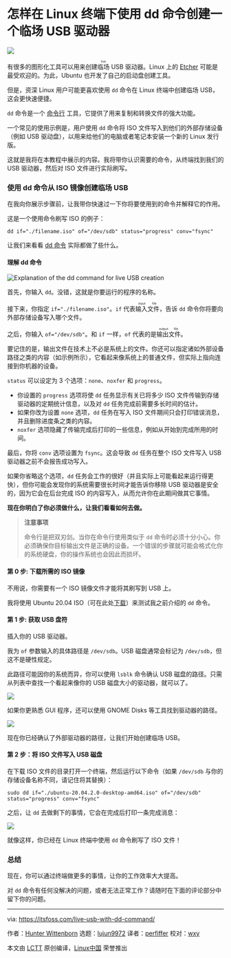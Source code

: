[#]: subject: "How to Use the dd Command to Create a Live USB Drive in Linux Terminal [For Experts and Adventurers]"
[#]: via: "https://itsfoss.com/live-usb-with-dd-command/"
[#]: author: "Hunter Wittenborn https://itsfoss.com/author/hunter/"
[#]: collector: "lujun9972"
[#]: translator: "perfiffer"
[#]: reviewer: "wxy"
[#]: publisher: " "
[#]: url: " "

怎样在 Linux 终端下使用 dd 命令创建一个临场 USB 驱动器
======

![](https://img.linux.net.cn/data/attachment/album/202109/15/104940ucajv4o4zb8934ll.jpg)

有很多的图形化工具可以用来创建<ruby>临场<rt>live</rt></ruby> USB 驱动器。Linux 上的 [Etcher][1] 可能是最受欢迎的。为此，Ubuntu 也开发了自己的启动盘创建工具。

但是，资深 Linux 用户可能更喜欢使用 `dd` 命令在 Linux 终端中创建临场 USB，这会更快速便捷。

`dd` 命令是一个 [命令行][2] 工具，它提供了用来复制和转换文件的强大功能。

一个常见的使用示例是，用户使用 `dd` 命令将 ISO 文件写入到他们的外部存储设备（例如 USB 驱动盘），以用来给他们的电脑或者笔记本安装一个新的 Linux 发行版。

这就是我将在本教程中展示的内容。我将带你认识需要的命令，从终端找到我们的 USB 驱动器，然后对 ISO 文件进行实际刷写。

### 使用 dd 命令从 ISO 镜像创建临场 USB

在我向你展示步骤前，让我带你快速过一下你将要使用到的命令并解释它的作用。

这是一个使用命令刷写 ISO 的例子：

```
dd if="./filename.iso" of="/dev/sdb" status="progress" conv="fsync"
```

让我们来看看 [dd 命令][3] 实际都做了些什么。

#### 理解 dd 命令

![Explanation of the dd command for live USB creation][4]

首先，你输入 `dd`。没错，这就是你要运行的程序的名称。

接下来，你指定 `if="./filename.iso"`。`if` 代表<ruby>输入文件<rt>input file</rt></ruby>，告诉 `dd` 命令你将要向外部存储设备写入哪个文件。

之后，你输入 `of="/dev/sdb"`。和 `if` 一样，`of` 代表的是<ruby>输出文件<rt>output file</rt></ruby>。

要记住的是，输出文件在技术上不必是系统上的文件。你还可以指定诸如外部设备路径之类的内容（如示例所示），它看起来像系统上的普通文件，但实际上指向连接到你机器的设备。

`status` 可以设定为 3 个选项：`none`、`noxfer` 和 `progress`。

- 你设置的 `progress` 选项将使 `dd` 任务显示有关已将多少 ISO 文件传输到存储驱动器的定期统计信息，以及对 `dd` 任务完成前需要多长时间的估计。
- 如果你改为设置 `none` 选项，`dd` 任务在写入 ISO 文件期间只会打印错误消息，并且删除进度条之类的内容。
- `noxfer` 选项隐藏了传输完成后打印的一些信息，例如从开始到完成所用的时间。

最后，你将 `conv` 选项设置为 `fsync`。这会导致 `dd` 任务在整个 ISO 文件写入 USB 驱动器之前不会报告成功写入。

如果你省略这个选项，`dd` 任务会工作的很好（并且实际上可能看起来运行得更快），但你可能会发现你的系统需要很长时间才能告诉你移除 USB 驱动器是安全的，因为它会在后台完成 ISO 的内容写入，从而允许你在此期间做其它事情。

**现在你明白了你必须做什么，让我们看看如何去做。**

> **注意事项**
>
> 命令行是把双刃剑。当你在命令行使用类似于 `dd` 命令时必须十分小心。你必须确保你目标输出文件是正确的设备。一个错误的步骤就可能会格式化你的系统硬盘，你的操作系统也会因此而损坏。

#### 第 0 步: 下载所需的 ISO 镜像

不用说，你需要有一个 ISO 镜像文件才能将其刷写到 USB 上。

我将使用 Ubuntu 20.04 ISO（可在此处[下载][5]）来测试我之前介绍的 `dd` 命令。

#### 第 1 步: 获取 USB 盘符

插入你的 USB 驱动器。

我为 `of` 参数输入的具体路径是 `/dev/sdb`。USB 磁盘通常会标记为 `/dev/sdb`，但这不是硬性规定。

此路径可能因你的系统而异，你可以使用 `lsblk` 命令确认 USB 磁盘的路径。只需从列表中查找一个看起来像你的 USB 磁盘大小的驱动器，就可以了。

![][6]

如果你更熟悉 GUI 程序，还可以使用 GNOME Disks 等工具找到驱动器的路径。

![][7]

现在你已经确认了外部驱动器的路径，让我们开始创建临场 USB。

#### 第 2 步：将 ISO 文件写入 USB 磁盘 

在下载 ISO 文件的目录打开一个终端，然后运行以下命令（如果 `/dev/sdb` 与你的存储设备名称不同，请记住将其替换）：

```
sudo dd if="./ubuntu-20.04.2.0-desktop-amd64.iso" of="/dev/sdb" status="progress" conv="fsync"
```

之后，让 `dd` 去做剩下的事情，它会在完成后打印一条完成消息：

![][8]

就像这样，你已经在 Linux 终端中使用 `dd` 命令刷写了 ISO 文件！

### 总结

现在，你可以通过终端做更多的事情，让你的工作效率大大提高。

对 `dd` 命令有任何没解决的问题，或者无法正常工作？请随时在下面的评论部分中留下你的问题。

--------------------------------------------------------------------------------

via: https://itsfoss.com/live-usb-with-dd-command/

作者：[Hunter Wittenborn][a]
选题：[lujun9972][b]
译者：[perfiffer](https://github.com/perfiffer)
校对：[wxy](https://github.com/wxy)

本文由 [LCTT](https://github.com/LCTT/TranslateProject) 原创编译，[Linux中国](https://linux.cn/) 荣誉推出

[a]: https://itsfoss.com/author/hunter/
[b]: https://github.com/lujun9972
[1]: https://itsfoss.com/install-etcher-linux/
[2]: https://itsfoss.com/gui-cli-tui/
[3]: https://linuxhandbook.com/dd-command/
[4]: https://i2.wp.com/itsfoss.com/wp-content/uploads/2021/09/dd-command-for-live-usb-creation.png?resize=800%2C450&ssl=1
[5]: https://ubuntu.com/download/desktop/thank-you?version=20.04.2.0&architecture=amd64
[6]: https://i2.wp.com/itsfoss.com/wp-content/uploads/2021/08/dd_disks.png?resize=753%2C264&ssl=1
[7]: https://i2.wp.com/itsfoss.com/wp-content/uploads/2021/08/dd_gnome_disks.png?resize=800%2C440&ssl=1
[8]: https://i1.wp.com/itsfoss.com/wp-content/uploads/2021/08/dd-iso-write.png?resize=800%2C322&ssl=1
